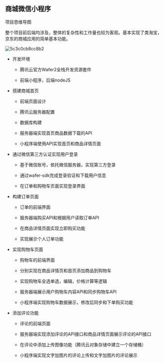 ## 商城微信小程序
项目思维导图

整个项目前后端均涉及，整体的复杂性和工作量也较为客观。基本实现了类淘宝，京东的商城应用的简单基本功能。 

![5c3c0cb8cc8b2](https://i.loli.net/2019/01/14/5c3c0cb8cc8b2.jpg) 

- 开发环境

  - 腾讯云官方Wafer2全栈开发资源套件

  - 前端小程序，后端nodeJS

- 搭建商城首页

  - 前端页面设计

  - 腾讯云服务器配置

  - 数据库构建

  - 服务器端实现首页商品数据下载的API

  - 小程序端使用API实现首页和商品详情页面

- 通过微信第三方认证实现用户登录

  - 基于微信账号，依托微信服务器，实现第三方登录

  - 通过wafer-sdk完成登录验证和下载用户信息

  - 在订单和购物车页面实现登录界面

- 构建订单页面

  - 订单的前端界面

  - 服务器端购买API和根据用户读取订单API

  - 在商品详情页面实现立即购买功能

  - 实现展示个人订单功能

- 实现购物车页面

  - 购物车的前端界面

  - 分别实现在商品详情页和首页添加商品到购物车

  - 实现购物车全选单选，编辑，价格计算等逻辑

  - 服务器端展示用户购物车内容API和同步购物车API

  - 小程序端实现购物车数据展示，修改后同步和下单购买功能

- 添加评论功能

  - 评论的前端页面

  - 服务器端实现添加评论的API接口和商品详情页面展示评论的API接口

  - 在评论中添加上传图像功能（腾讯云对象存储中建立一个存储桶）

  - 小程序端实现文字加图片的评论上传和文字加图片的评论展示